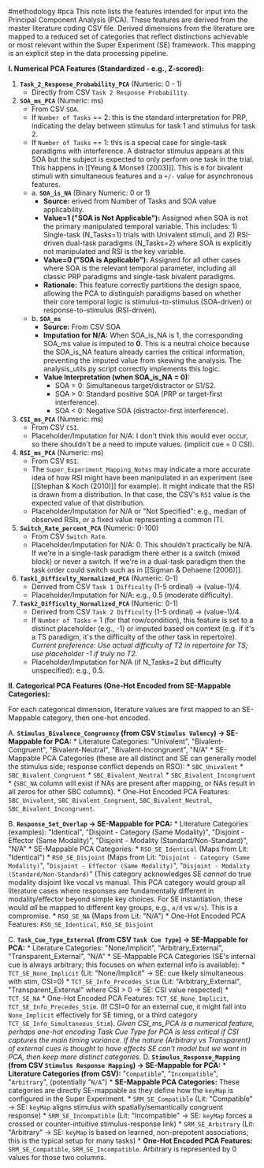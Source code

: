 #methodology #pca 
This note lists the features intended for input into the Principal Component Analysis (PCA). These features are derived from the master literature coding CSV file. Derived dimensions from the literature are mapped to a reduced set of categories that reflect distinctions achievable or most relevant within the Super Experiment (SE) framework. This mapping is an explicit step in the data processing pipeline.

**I. Numerical PCA Features (Standardized - e.g., Z-scored):**

1.  **`Task_2_Response_Probability_PCA`** (Numeric: 0 - 1)
    *   Directly from CSV `Task 2 Response Probability`.
2.  **`SOA_ms_PCA`** (Numeric: ms)
    *   From CSV `SOA`.
    * If `Number of Tasks` == 2: this is the standard interpretation for PRP, indicating the delay between stimulus for task 1 and stimulus for task 2.
    *  If `Number of Tasks` == 1: this is a special case for single-task paradigms with interference. A distractor stimulus appears at this SOA but the subject is expected to only perform one task in the trial. This happens in [[Yeung & Monsell (2003)]]. This is `0` for bivalent stimuli with simultaneous features and a `+/-` value for asynchronous features.
	* a. **`SOA_is_NA`** (Binary Numeric: 0 or 1)
	    - **Source:** erived from Number of Tasks and SOA value applicability.
	    - **Value=1 ("SOA is Not Applicable"):** Assigned when SOA is not the primary manipulated temporal variable. This includes: 1) Single-task (N_Tasks=1) trials with Univalent stimuli, and 2) RSI-driven dual-task paradigms (N_Tasks=2) where SOA is explicitly not manipulated and RSI is the key variable.
	    - **Value=0 ("SOA is Applicable"):** Assigned for all other cases where SOA is the relevant temporal parameter, including all classic PRP paradigms and single-task bivalent paradigms.
	    - **Rationale:** This feature correctly partitions the design space, allowing the PCA to distinguish paradigms based on whether their core temporal logic is stimulus-to-stimulus (SOA-driven) or response-to-stimulus (RSI-driven).
    - b. **`SOA_ms`**
	    - **Source:** From CSV SOA
	    - **Imputation for N/A:** When SOA_is_NA is 1, the corresponding SOA_ms value is imputed to **0**. This is a neutral choice because the SOA_is_NA feature already carries the critical information, preventing the imputed value from skewing the analysis. The analysis_utils.py script correctly implements this logic.
	    - **Value Interpretation (when SOA_is_NA = 0):**
		    - SOA = 0: Simultaneous target/distractor or S1/S2.
		    - SOA > 0: Standard positive SOA (PRP or target-first interference).
			* SOA < 0: Negative SOA (distractor-first interference).
3.  **`CSI_ms_PCA`** (Numeric: ms)
    *   From CSV `CSI`.
    *   Placeholder/Imputation for N/A: I don't think this would ever occur, so there shouldn't be a need to impute values. (implicit cue = 0 CSI).
4.  **`RSI_ms_PCA`** (Numeric: ms)
    * From CSV `RSI`.
    * The `Super_Experiment_Mapping_Notes` may indicate a more accurate idea of how RSI might have been manipulated in an experiment (see [[Stephan & Koch (2010)]] for example). It might indicate that the RSI is drawn from a distribution. In that case, the CSV's `RSI` value is the expected value of that distribution.
    * Placeholder/Imputation for N/A or "Not Specified": e.g., median of observed RSIs, or a fixed value representing a common ITI.
5.  **`Switch_Rate_percent_PCA`** (Numeric: 0-100)
    *   From CSV `Switch Rate`.
    *   Placeholder/Imputation for N/A: 0. This shouldn't practically be N/A. If we're in a single-task paradigm there either is a switch (mixed block) or never a switch. If we're in a dual-task paradigm then the task order could switch such as in [[Sigman & Dehaene (2006)]].
6.  **`Task1_Difficulty_Normalized_PCA`** (Numeric: 0-1)
    *   Derived from CSV `Task 1 Difficulty` (1-5 ordinal) -> (value-1)/4.
    *   Placeholder/Imputation for N/A: e.g., 0.5 (moderate difficulty).
7.  **`Task2_Difficulty_Normalized_PCA`** (Numeric: 0-1)
    *   Derived from CSV `Task 2 Difficulty` (1-5 ordinal) -> (value-1)/4.
    *   If `Number of Tasks` = 1 (for that row/condition), this feature is set to a distinct placeholder (e.g., -1) or imputed based on context (e.g. if it's a TS paradigm, it's the difficulty of the *other* task in repertoire). *Current preference: Use actual difficulty of T2 in repertoire for TS; use placeholder -1 if truly no T2.*
    *   Placeholder/Imputation for N/A (if N_Tasks=2 but difficulty unspecified): e.g., 0.5.

**II. Categorical PCA Features (One-Hot Encoded from SE-Mappable Categories):**

For each categorical dimension, literature values are first mapped to an SE-Mappable category, then one-hot encoded.

A.  **`Stimulus_Bivalence_Congruency` (from CSV `Stimulus Valency`) -> SE-Mappable for PCA:**
    *   Literature Categories: "Univalent", "Bivalent-Congruent", "Bivalent-Neutral", "Bivalent-Incongruent", "N/A"
    *   SE-Mappable PCA Categories (these are all distinct and SE can generally model the stimulus side; response conflict depends on RSO):
        *   `SBC_Univalent`
        *   `SBC_Bivalent_Congruent`
        *   `SBC_Bivalent_Neutral`
        *   `SBC_Bivalent_Incongruent`
        *   (`SBC_NA` column will exist if NAs are present after mapping, or NAs result in all zeros for other SBC columns).
    *   One-Hot Encoded PCA Features: `SBC_Univalent`, `SBC_Bivalent_Congruent`, `SBC_Bivalent_Neutral`, `SBC_Bivalent_Incongruent`.

B.  **`Response_Set_Overlap` -> SE-Mappable for PCA:**
    *   Literature Categories (examples): "Identical", "Disjoint - Category (Same Modality)", "Disjoint - Effector (Same Modality)", "Disjoint - Modality (Standard/Non-Standard)", "N/A"
    *   SE-Mappable PCA Categories:
        *  `RSO_SE_Identical` (Maps from Lit: "Identical")
        *  `RSO_SE_Disjoint` (Maps from Lit: "`Disjoint - Category (Same Modality)`", "`Disjoint - Effector (Same Modality)`", "`Disjoint - Modality (Standard/Non-Standard)`" (This category acknowledges SE *cannot* do true modality disjoint like vocal vs manual. This PCA category would group all literature cases where responses are fundamentally different in modality/effector beyond simple key choices. For SE instantiation, these would *all* be mapped to different key groups, e.g., `a/d` vs `w/s`). This is a compromise.
        *  `RSO_SE_NA` (Maps from Lit: "N/A")
    *   One-Hot Encoded PCA Features: `RSO_SE_Identical`, `RSO_SE_Disjoint`

C.  **`Task_Cue_Type_External` (from CSV `Task Cue Type`) -> SE-Mappable for PCA:**
    *   Literature Categories: "None/Implicit", "Arbitrary_External", "Transparent_External", "N/A"
    *   SE-Mappable PCA Categories (SE's internal cue is always arbitrary; this focuses on *when* external info is available):
        *   `TCT_SE_None_Implicit` (Lit: "None/Implicit" -> SE: cue likely simultaneous with stim, CSI=0)
        *   `TCT_SE_Info_Precedes_Stim` (Lit: "Arbitrary_External", "Transparent_External" where CSI > 0 -> SE: CSI value respected)
        *   `TCT_SE_NA`
    *   One-Hot Encoded PCA Features: `TCT_SE_None_Implicit`, `TCT_SE_Info_Precedes_Stim`. (If CSI=0 for an external cue, it might fall into `None_Implicit` effectively for SE timing, or a third category `TCT_SE_Info_Simultaneous_Stim`).
        *Given CSI_ms_PCA is a numerical feature, perhaps one-hot encoding Task Cue Type for PCA is less critical if CSI captures the main timing variance. If the *nature* (Arbitrary vs Transparent) of external cues is thought to have effects SE can't model but we want in PCA, then keep more distinct categories.*
D.  **`Stimulus_Response_Mapping` (from CSV `Stimulus Response Mapping`) -> SE-Mappable for PCA:**
    *   **Literature Categories (from CSV):** "`Compatible`", "`Incompatible`", "`Arbitrary`", (potentially "`N/A`")
    *   **SE-Mappable PCA Categories:** These categories are directly SE-mappable as they define how the `keyMap` is configured in the Super Experiment.
        *   `SRM_SE_Compatible` (Lit: "Compatible" -> SE: `keyMap` aligns stimulus with spatially/semantically congruent response)
        *   `SRM_SE_Incompatible` (Lit: "Incompatible" -> SE: `keyMap` forces a crossed or counter-intuitive stimulus-response link)
        *   `SRM_SE_Arbitrary` (Lit: "Arbitrary" -> SE: `keyMap` is based on learned, non-prepotent associations; this is the typical setup for many tasks)
    *   **One-Hot Encoded PCA Features:** `SRM_SE_Compatible`, `SRM_SE_Incompatible`. Arbitrary is represented by 0 values for those two columns.